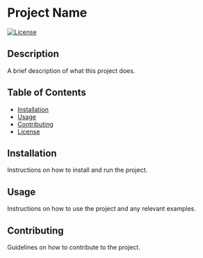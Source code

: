 # Project Name

[![License](https://img.shields.io/badge/license-MIT-blue.svg)](LICENSE)

## Description

A brief description of what this project does.

## Table of Contents

- [Installation](#installation)
- [Usage](#usage)
- [Contributing](#contributing)
- [License](#license)

## Installation

Instructions on how to install and run the project.

## Usage

Instructions on how to use the project and any relevant examples.

## Contributing

Guidelines on how to contribute to the project.
